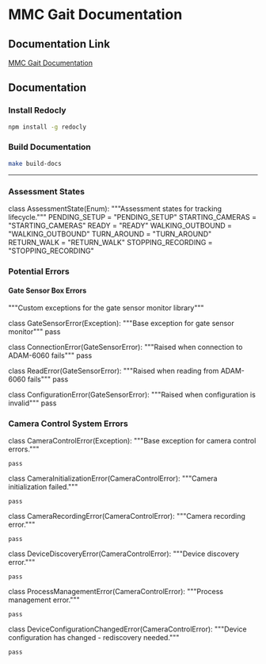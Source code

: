 # MMC Gait Documentation

## Documentation Link

[MMC Gait Documentation](https://motion-med-labs.github.io/mmc-gait-doc/)

## Documentation

### Install Redocly

```bash
npm install -g redocly
```

### Build Documentation

```bash
make build-docs
```

---

### Assessment States

class AssessmentState(Enum):
    """Assessment states for tracking lifecycle."""
    PENDING_SETUP = "PENDING_SETUP"
    STARTING_CAMERAS = "STARTING_CAMERAS"
    READY = "READY"
    WALKING_OUTBOUND = "WALKING_OUTBOUND"
    TURN_AROUND = "TURN_AROUND"
    RETURN_WALK = "RETURN_WALK"
    STOPPING_RECORDING = "STOPPING_RECORDING"

### Potential Errors

#### Gate Sensor Box Errors

"""Custom exceptions for the gate sensor monitor library"""

class GateSensorError(Exception):
    """Base exception for gate sensor monitor"""
    pass

class ConnectionError(GateSensorError):
    """Raised when connection to ADAM-6060 fails"""
    pass

class ReadError(GateSensorError):
    """Raised when reading from ADAM-6060 fails"""
    pass

class ConfigurationError(GateSensorError):
    """Raised when configuration is invalid"""
    pass

### Camera Control System Errors

class CameraControlError(Exception):
    """Base exception for camera control errors."""

    pass


class CameraInitializationError(CameraControlError):
    """Camera initialization failed."""

    pass


class CameraRecordingError(CameraControlError):
    """Camera recording error."""

    pass


class DeviceDiscoveryError(CameraControlError):
    """Device discovery error."""

    pass


class ProcessManagementError(CameraControlError):
    """Process management error."""

    pass


class DeviceConfigurationChangedError(CameraControlError):
    """Device configuration has changed - rediscovery needed."""

    pass
